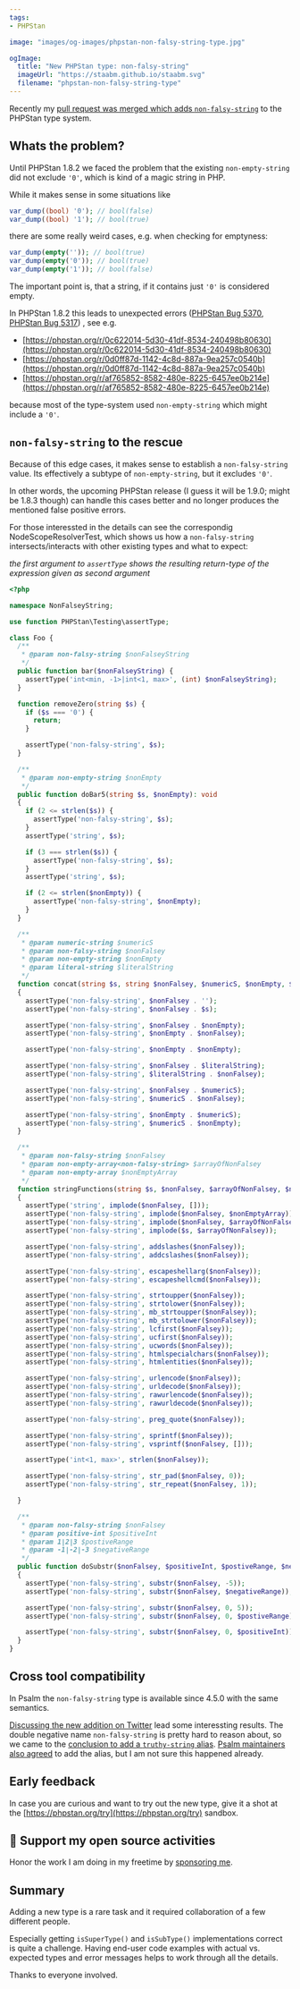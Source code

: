 ```yaml
---
tags:
- PHPStan

image: "images/og-images/phpstan-non-falsy-string-type.jpg"

ogImage:
  title: "New PHPStan type: non-falsy-string"
  imageUrl: "https://staabm.github.io/staabm.svg"
  filename: "phpstan-non-falsy-string-type"
---
```


Recently my [pull request was merged which adds `non-falsy-string`](https://github.com/phpstan/phpstan-src/pull/1542) to the PHPStan type system.

## Whats the problem?

Until PHPStan 1.8.2 we faced the problem that the existing `non-empty-string` did not exclude `'0'`, which is kind of a magic string in PHP.

While it makes sense in some situations like

```php
var_dump((bool) '0'); // bool(false)
var_dump((bool) '1'); // bool(true)
```

there are some really weird cases, e.g. when checking for emptyness:
```php
var_dump(empty('')); // bool(true)
var_dump(empty('0')); // bool(true)
var_dump(empty('1')); // bool(false)
```

The important point is, that a string, if it contains just `'0'` is considered empty.

In PHPStan 1.8.2 this leads to unexpected errors ([PHPStan Bug 5370](https://github.com/phpstan/phpstan/issues/5370), [PHPStan Bug 5317](https://github.com/phpstan/phpstan/issues/5317)) , see e.g.
- [https://phpstan.org/r/0c622014-5d30-41df-8534-240498b80630](https://phpstan.org/r/0c622014-5d30-41df-8534-240498b80630)
- [https://phpstan.org/r/0d0ff87d-1142-4c8d-887a-9ea257c0540b](https://phpstan.org/r/0d0ff87d-1142-4c8d-887a-9ea257c0540b)
- [https://phpstan.org/r/af765852-8582-480e-8225-6457ee0b214e](https://phpstan.org/r/af765852-8582-480e-8225-6457ee0b214e)

because most of the type-system used `non-empty-string` which might include a `'0'`.

## `non-falsy-string` to the rescue

Because of this edge cases, it makes sense to establish a `non-falsy-string` value.
Its effectively a subtype of `non-empty-string`, but it excludes `'0'`.

In other words, the upcoming PHPStan release (I guess it will be 1.9.0; might be 1.8.3 though)
can handle this cases better and no longer produces the mentioned false positive errors.

For those interessted in the details can see the correspondig NodeScopeResolverTest,
which shows us how a `non-falsy-string` intersects/interacts with other existing types and what to expect:

_the first argument to `assertType` shows the resulting return-type of the expression given as second argument_

```php
<?php

namespace NonFalseyString;

use function PHPStan\Testing\assertType;

class Foo {
  /**
   * @param non-falsy-string $nonFalseyString
   */
  public function bar($nonFalseyString) {
    assertType('int<min, -1>|int<1, max>', (int) $nonFalseyString);
  }

  function removeZero(string $s) {
    if ($s === '0') {
      return;
    }

    assertType('non-falsy-string', $s);
  }

  /**
   * @param non-empty-string $nonEmpty
   */
  public function doBar5(string $s, $nonEmpty): void
  {
    if (2 <= strlen($s)) {
      assertType('non-falsy-string', $s);
    }
    assertType('string', $s);

    if (3 === strlen($s)) {
      assertType('non-falsy-string', $s);
    }
    assertType('string', $s);

    if (2 <= strlen($nonEmpty)) {
      assertType('non-falsy-string', $nonEmpty);
    }
  }

  /**
   * @param numeric-string $numericS
   * @param non-falsy-string $nonFalsey
   * @param non-empty-string $nonEmpty
   * @param literal-string $literalString
   */
  function concat(string $s, string $nonFalsey, $numericS, $nonEmpty, $literalString): void
  {
    assertType('non-falsy-string', $nonFalsey . '');
    assertType('non-falsy-string', $nonFalsey . $s);

    assertType('non-falsy-string', $nonFalsey . $nonEmpty);
    assertType('non-falsy-string', $nonEmpty . $nonFalsey);

    assertType('non-falsy-string', $nonEmpty . $nonEmpty);

    assertType('non-falsy-string', $nonFalsey . $literalString);
    assertType('non-falsy-string', $literalString . $nonFalsey);

    assertType('non-falsy-string', $nonFalsey . $numericS);
    assertType('non-falsy-string', $numericS . $nonFalsey);

    assertType('non-falsy-string', $nonEmpty . $numericS);
    assertType('non-falsy-string', $numericS . $nonEmpty);
  }

  /**
   * @param non-falsy-string $nonFalsey
   * @param non-empty-array<non-falsy-string> $arrayOfNonFalsey
   * @param non-empty-array $nonEmptyArray
   */
  function stringFunctions(string $s, $nonFalsey, $arrayOfNonFalsey, $nonEmptyArray)
  {
    assertType('string', implode($nonFalsey, []));
    assertType('non-falsy-string', implode($nonFalsey, $nonEmptyArray));
    assertType('non-falsy-string', implode($nonFalsey, $arrayOfNonFalsey));
    assertType('non-falsy-string', implode($s, $arrayOfNonFalsey));

    assertType('non-falsy-string', addslashes($nonFalsey));
    assertType('non-falsy-string', addcslashes($nonFalsey));

    assertType('non-falsy-string', escapeshellarg($nonFalsey));
    assertType('non-falsy-string', escapeshellcmd($nonFalsey));

    assertType('non-falsy-string', strtoupper($nonFalsey));
    assertType('non-falsy-string', strtolower($nonFalsey));
    assertType('non-falsy-string', mb_strtoupper($nonFalsey));
    assertType('non-falsy-string', mb_strtolower($nonFalsey));
    assertType('non-falsy-string', lcfirst($nonFalsey));
    assertType('non-falsy-string', ucfirst($nonFalsey));
    assertType('non-falsy-string', ucwords($nonFalsey));
    assertType('non-falsy-string', htmlspecialchars($nonFalsey));
    assertType('non-falsy-string', htmlentities($nonFalsey));

    assertType('non-falsy-string', urlencode($nonFalsey));
    assertType('non-falsy-string', urldecode($nonFalsey));
    assertType('non-falsy-string', rawurlencode($nonFalsey));
    assertType('non-falsy-string', rawurldecode($nonFalsey));

    assertType('non-falsy-string', preg_quote($nonFalsey));

    assertType('non-falsy-string', sprintf($nonFalsey));
    assertType('non-falsy-string', vsprintf($nonFalsey, []));

    assertType('int<1, max>', strlen($nonFalsey));

    assertType('non-falsy-string', str_pad($nonFalsey, 0));
    assertType('non-falsy-string', str_repeat($nonFalsey, 1));

  }

  /**
   * @param non-falsy-string $nonFalsey
   * @param positive-int $positiveInt
   * @param 1|2|3 $postiveRange
   * @param -1|-2|-3 $negativeRange
   */
  public function doSubstr($nonFalsey, $positiveInt, $postiveRange, $negativeRange): void
  {
    assertType('non-falsy-string', substr($nonFalsey, -5));
    assertType('non-falsy-string', substr($nonFalsey, $negativeRange));

    assertType('non-falsy-string', substr($nonFalsey, 0, 5));
    assertType('non-falsy-string', substr($nonFalsey, 0, $postiveRange));

    assertType('non-falsy-string', substr($nonFalsey, 0, $positiveInt));
  }
}
```

## Cross tool compatibility

In Psalm the `non-falsy-string` type is available since 4.5.0 with the same semantics.

[Discussing the new addition on Twitter](https://twitter.com/seldaek/status/1552583227893743616) lead some interessting results.
The double negative name `non-falsy-string` is pretty hard to reason about, so we came to the [conclusion to add a `truthy-string` alias](https://github.com/phpstan/phpstan-src/pull/1594).
[Psalm maintainers also agreed](https://twitter.com/orklah/status/1552706224541638660) to add the alias, but I am not sure this happened already.

## Early feedback

In case you are curious and want to try out the new type, give it a shot at the [https://phpstan.org/try](https://phpstan.org/try) sandbox.

## 💌 Support my open source activities

Honor the work I am doing in my freetime by [sponsoring me](https://github.com/sponsors/staabm).

## Summary

Adding a new type is a rare task and it required collaboration of a few different people.

Especially getting `isSuperType()` and `isSubType()` implementations correct is quite a challenge.
Having end-user code examples with actual vs. expected types and error messages helps to work through all the details.

Thanks to everyone involved.


